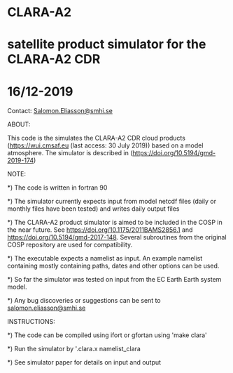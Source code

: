 # CLARA-A2
# satellite product simulator for the CLARA-A2 CDR
#
# 16/12-2019

Contact:
Salomon.Eliasson@smhi.se

ABOUT:

This code is the simulates the CLARA-A2 CDR cloud products
(https://wui.cmsaf.eu (last access: 30 July 2019)) based on a model atmosphere.
The simulator is described in (https://doi.org/10.5194/gmd-2019-174)

NOTE: 

*) The code is written in fortran 90

*) The simulator currently expects input from model netcdf files
(daily or monthly files have been tested) and writes daily
output files

*) The CLARA-A2 product simulator is aimed to be included in the COSP
in the near future. See https://doi.org/10.1175/2011BAMS2856.1 and
https://doi.org/10.5194/gmd-2017-148. Several subroutines from the
original COSP repository are used for compatibility.

*) The executable expects a namelist as input. An example
namelist containing mostly containing paths, dates and other
options can be used.

*) So far the simulator was tested on input from the EC Earth Earth system model.

*) Any bug discoveries or suggestions can be sent to salomon.eliasson@smhi.se


INSTRUCTIONS:

*) The code can be compiled using ifort or gfortan using 'make clara'

*) Run the simulator by '.clara.x namelist_clara

*) See simulator paper for details on input and output

